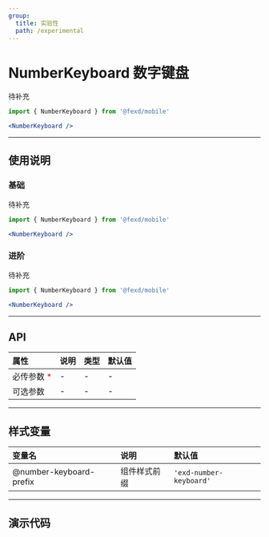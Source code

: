 ```yaml
---
group:
  title: 实验性
  path: /experimental
---
```


# NumberKeyboard 数字键盘 <ImportCost name="NumberKeyboard" />

待补充

<!-- prettier-ignore -->
```jsx | pure
import { NumberKeyboard } from '@fexd/mobile'

<NumberKeyboard />
```

---

## 使用说明

### 基础

待补充

<!-- prettier-ignore -->
```jsx | pure
import { NumberKeyboard } from '@fexd/mobile'

<NumberKeyboard />
```

### 进阶

待补充

<!-- prettier-ignore -->
```jsx | pure
import { NumberKeyboard } from '@fexd/mobile'

<NumberKeyboard />
```

---

## API

| 属性                                         | 说明 | 类型 | 默认值 |
| :------------------------------------------- | :--- | :--- | :----- |
| 必传参数 <span style="color: red;">\*</span> | -    | -    | -      |
| 可选参数                                     | -    | -    | -      |

---

## 样式变量

| 变量名                  | 说明         | 默认值                 |
| :---------------------- | :----------- | :--------------------- |
| @number-keyboard-prefix | 组件样式前缀 | `'exd-number-keyboard'` |

---

## 演示代码

<code src="./demos/demo1/index.tsx" />

